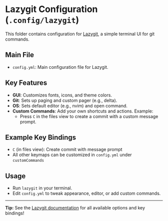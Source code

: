# Lazygit Configuration (`.config/lazygit`)

This folder contains configuration for [Lazygit](https://github.com/jesseduffield/lazygit), a simple terminal UI for git commands.

## Main File

- `config.yml`: Main configuration file for Lazygit.

## Key Features

- **GUI**: Customizes fonts, icons, and theme colors.
- **Git**: Sets up paging and custom pager (e.g., delta).
- **OS**: Sets default editor (e.g., nvim) and open command.
- **Custom Commands**: Add your own shortcuts and actions. Example:
  - Press `C` in the files view to create a commit with a custom message prompt.

## Example Key Bindings

- `C` (in files view): Create commit with message prompt
- All other keymaps can be customized in `config.yml` under `customCommands`

## Usage

- Run `lazygit` in your terminal.
- Edit `config.yml` to tweak appearance, editor, or add custom commands.

---

**Tip:** See the [Lazygit documentation](https://github.com/jesseduffield/lazygit/blob/master/docs/Config.md) for all available options and key bindings!
